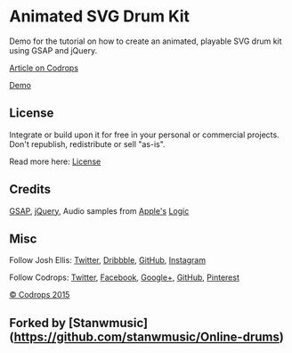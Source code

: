 # Animated SVG Drum Kit

Demo for the tutorial on how to create an animated, playable SVG drum kit using GSAP and jQuery.

[Article on Codrops](http://tympanus.net/codrops/?p=26165)

[Demo](http://tympanus.net/Tutorials/SVGDrums/)

## License

Integrate or build upon it for free in your personal or commercial projects. Don't republish, redistribute or sell "as-is".

Read more here: [License](http://tympanus.net/codrops/licensing/)

## Credits

[GSAP](https://greensock.com/),
[jQuery](https://jquery.com/),
Audio samples from [Apple's](http://www.apple.com/) [Logic](http://www.apple.com/logic-pro/)

## Misc

Follow Josh Ellis:
[Twitter](https://twitter.com/iamjoshellis),
[Dribbble](https://dribbble.com/iamjoshellis),
[GitHub](https://github.com/iamjoshellis),
[Instagram](https://www.instagram.com/iamthejoshellis/)

Follow Codrops: [Twitter](http://www.twitter.com/codrops), [Facebook](http://www.facebook.com/pages/Codrops/159107397912), [Google+](https://plus.google.com/101095823814290637419), [GitHub](https://github.com/codrops), [Pinterest](http://www.pinterest.com/codrops/)

[© Codrops 2015](http://www.codrops.com)

## Forked by  [Stanwmusic] (https://github.com/stanwmusic/Online-drums)
